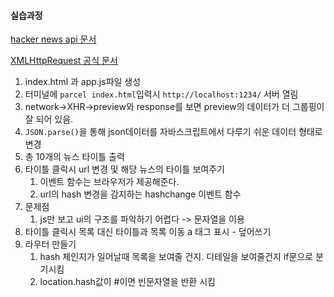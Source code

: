 #### 실습과정

[hacker news api 문서](https://github.com/tastejs/hacker-news-pwas/blob/master/docs/api.md)

[XMLHttpRequest 공식 문서](https://developer.mozilla.org/ko/docs/Web/API/XMLHttpRequest)

1. index.html 과 app.js파일 생성
2. 터미널에 `parcel index.html`입력시 `http://localhost:1234/` 서버 열림
3. network->XHR->preview와 response를 보면 preview의 데이터가 더 그룹핑이 잘 되어 있음.
4. `JSON.parse()`을 통해 json데이터를 자바스크립트에서 다루기 쉬운 데이터 형태로 변경
5. 총 10개의 뉴스 타이틀 출력
6. 타이틀 클릭시 url 변경 및 해당 뉴스의 타이틀 보여주기
   1. 이벤트 함수는 브라우저가 제공해준다.
   2. url의 hash 변경을 감지하는 hashchange 이벤트 함수
7. 문제점
   1. js만 보고 ui의 구조를 파악하기 어렵다 -> 문자열을 이용
8. 타이틀 클릭시 목록 대신 타이틀과 목록 이동 a 태그 표시 - 덮어쓰기
9. 라우터 만들기
   1. hash 체인지가 일어날때 목록을 보여줄 건지. 디테일을 보여줄건지 if문으로 분기시킴
   2. location.hash값이 #이면 빈문자열을 반환 시킴
